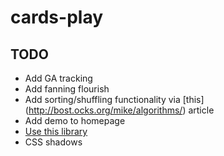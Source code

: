 cards-play
==========

TODO
----

* Add GA tracking
* Add fanning flourish
* Add sorting/shuffling functionality via [this] (http://bost.ocks.org/mike/algorithms/) article
* Add demo to homepage
* [Use this library](https://github.com/selfthinker/CSS-Playing-Cards)
* CSS shadows
